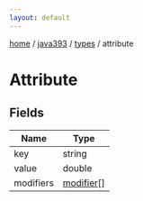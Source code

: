 ```yaml
---
layout: default
---
```


[home](/)  /  [java393](/protocol/java393)  /  [types](/protocol/java393/types)  /  attribute

# Attribute

## Fields

Name | Type
---|---
key | string
value | double
modifiers | [modifier](/protocol/java393/types/modifier)[]
